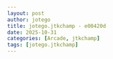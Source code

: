 ```yaml
---
layout: post
author: jotego
title: jotego.jtkchamp - e00420d
date: 2025-10-31
categories: [Arcade, jtkchamp]
tags: [jotego.jtkchamp]
---
```


